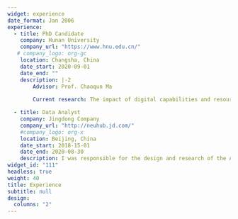 ```yaml
---
widget: experience
date_format: Jan 2006
experience:
  - title: PhD Candidate
    company: Hunan University
    company_url: "https://www.hnu.edu.cn/"
   # company_logo: org-gc
    location: Changsha, China
    date_start: 2020-09-01
    date_end: ""
    description: |-2
        Advisor: Prof. Chaoqun Ma
        
        Current research: The impact of digital capabilities and resource synergy on breakthrough innovation in the digital economy

  - title: Data Analyst
    company: Jingdong Company
    company_url: "http://neuhub.jd.com/"
    #company_logo: org-x
    location: Beijing, China
    date_start: 2018-15-01
    date_end: 2020-08-30
    description: I was responsible for the design and research of the AI intelligent consumption system.
widget_id: "111"
headless: true
weight: 40
title: Experience
subtitle: null
design:
  columns: "2"
---
```

